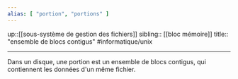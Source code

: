 ```yaml
---
alias: [ "portion", "portions" ]
---
```

up::[[sous-système de gestion des fichiers]] 
sibling:: [[bloc mémoire]]
title:: "ensemble de blocs contigus"
#informatique/unix 

---

Dans un disque, une portion est un ensemble de blocs contigus, qui contiennent les données d'un même fichier.